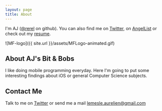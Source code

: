 ```yaml
---
layout: page
title: About
---
```


I'm AJ ([@rerel](https://github.com/rerel) on github). You can also find me on [Twitter](https://twitter.com/rerel), on [AngelList](https://angel.co/aurelien-lemesle) or check out my [resume](http://rerel.github.io/resume/).

![MF-logo]({{ site.url }}/assets/MFLogo-animated.gif)

## About AJ's Bit & Bobs

I like doing mobile programming everyday. Here I'm going to put some interesting findings about iOS or general Computer Science subjects.

## Contact Me

Talk to me on [Twitter](https://twitter.com/mrrerel) or send me a mail [lemesle.aurelien@gmail.com](mailto:lemesle.aurelien@gmail.com)
